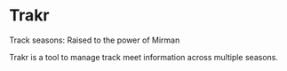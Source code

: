 # Trakr
Track seasons: Raised to the power of Mirman

Trakr is a tool to manage track meet information across multiple seasons.

